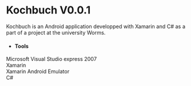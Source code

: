 # Kochbuch V0.0.1

Kochbuch is an Android application developped with Xamarin and C# as a part of a project at the university Worms.

* #### Tools   
Microsoft Visual Studio express 2007  
Xamarin  
Xamarin Android Emulator   
C#